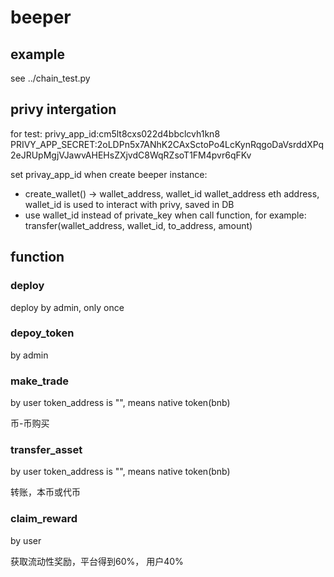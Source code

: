 # beeper

## example

see ../chain_test.py

## privy intergation

for test:
privy_app_id:cm5lt8cxs022d4bbclcvh1kn8
PRIVY_APP_SECRET:2oLDPn5x7ANhK2CAxSctoPo4LcKynRqgoDaVsrddXPq2eJRUpMgjVJawvAHEHsZXjvdC8WqRZsoT1FM4pvr6qFKv

set privay_app_id when create beeper instance:

+ create_wallet() -> wallet_address, wallet_id
wallet_address eth address, wallet_id is used to interact with privy, saved in DB
+ use wallet_id instead of private_key when call function, for example: transfer(wallet_address, wallet_id, to_address, amount)

## function

### deploy

deploy by admin, only once

### depoy_token

by admin


### make_trade
by user
token_address is "", means native token(bnb)

币-币购买


### transfer_asset
by user 
token_address is "", means native token(bnb)

转账，本币或代币

### claim_reward
by user

获取流动性奖励，平台得到60%， 用户40%